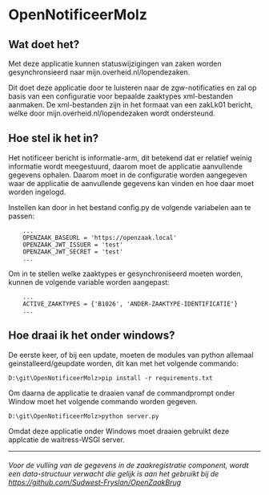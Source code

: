# OpenNotificeerMolz

## Wat doet het?
Met deze applicatie kunnen statuswijzigingen van zaken worden gesynchronsieerd naar mijn.overheid.nl/lopendezaken.

Dit doet deze applicatie door te luisteren naar de zgw-notificaties en zal op basis van een configuratie voor bepaalde zaaktypes xml-bestanden aanmaken. De xml-bestanden zijn in het formaat van een zakLk01 bericht, welke door mijn.overheid.nl/lopendezaken wordt ondersteund.

## Hoe stel ik het in?
Het notificeer bericht is informatie-arm, dit betekend dat er relatief weinig informatie wordt meegestuurd, daarom moet de applicatie aanvullende gegevens ophalen. Daarom moet in de configuratie worden aangegeven waar de applicatie de aanvullende gegevens kan vinden en hoe daar moet worden ingelogd.

Instellen kan door in het bestand config.py de volgende variabelen aan te passen:

```
	...
	OPENZAAK_BASEURL = 'https://openzaak.local'
    OPENZAAK_JWT_ISSUER = 'test'
    OPENZAAK_JWT_SECRET = 'test'
    ...
```

Om in te stellen welke zaaktypes er gesynchroniseerd moeten worden, kunnen de volgende variable worden aangepast: 

```
	...
	ACTIVE_ZAAKTYPES = {'B1026', 'ANDER-ZAAKTYPE-IDENTIFICATIE'}
	...
```

## Hoe draai ik het onder windows?
De eerste keer, of bij een update, moeten de modules van python allemaal geinstalleerd/geupdate worden, dit kan met het volgende commando:

```
D:\git\OpenNotificeerMolz>pip install -r requirements.txt
```

Om daarna de applicatie te draaien vanaf de commandprompt onder Window moet het volgende commando worden gegeven. 

```
D:\git\OpenNotificeerMolz>python server.py
```

Omdat deze applicatie onder Windows moet draaien gebruikt deze applcatie de waitress-WSGI server.

----------------

###### Voor de vulling van de gegevens in de zaakregistratie component, wordt een data-structuur verwacht die gelijk is aan het gebruikt bij de https://github.com/Sudwest-Fryslan/OpenZaakBrug 
